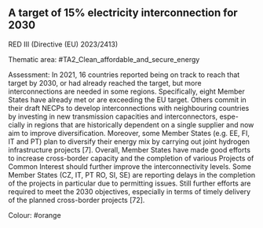 ## A target of 15% electricity interconnection for 2030
RED III (Directive (EU) 2023/2413)

Thematic area: #TA2_Clean_affordable_and_secure_energy

Assessment: In 2021, 16 countries reported being on track to reach that target by 2030, or had already reached the target, but more interconnections are needed in some regions. Specifically, eight Member States have already met or are exceeding the EU target. Others commit in their draft NECPs to develop interconnections with neighbouring countries by investing in new transmission capacities and interconnectors, espe- cially in regions that are historically dependent on a single supplier and now aim to improve diversification. Moreover, some Member States (e.g. EE, FI, IT and PT) plan to diversify their energy mix by carrying out joint hydrogen infrastructure projects [7]. Overall, Member States have made good efforts to increase cross-border capacity and the completion of various Projects of Common Interest should further improve the interconnectivity levels. Some Member States (CZ, IT, PT RO, SI, SE) are reporting delays in the completion of the projects in particular due to permitting issues. Still further efforts are required to meet the 2030 objectives, especially in terms of timely delivery of the planned cross-border projects [72].

Colour: #orange